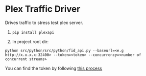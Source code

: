 # Plex Traffic Driver
Drives traffic to stress test plex server.

1. `pip install plexapi`

2. In project root dir:

  `python src/python/src/python/fid_api.py --baseurl=<e.g http://x.x.x.x:32400> --token=<token> --concurrency=<number of concurrent streams>`

   You can find the token by following [this process](https://support.plex.tv/hc/en-us/articles/204059436-Finding-your-account-token-X-Plex-Token)
